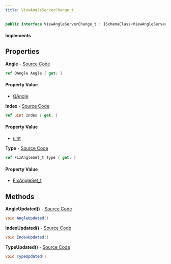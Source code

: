```yaml
---
title: ViewAngleServerChange_t
---
```


```csharp
public interface ViewAngleServerChange_t : ISchemaClass<ViewAngleServerChange_t>, ISchemaField, ISchemaClass, INativeHandle
```

#### Implements

## Properties

**Angle** - [Source Code](https://github.com/swiftly-solution/swiftlys2/blob/main/managed/src/SwiftlyS2.Generated/Schemas/Interfaces/ViewAngleServerChange_t.cs#L18)

```csharp
ref QAngle Angle { get; }
```

#### Property Value

- [QAngle](/docs/api/shared/natives/qangle)

**Index** - [Source Code](https://github.com/swiftly-solution/swiftlys2/blob/main/managed/src/SwiftlyS2.Generated/Schemas/Interfaces/ViewAngleServerChange_t.cs#L20)

```csharp
ref uint Index { get; }
```

#### Property Value

- [uint](https://learn.microsoft.com/dotnet/api/system.uint32)

**Type** - [Source Code](https://github.com/swiftly-solution/swiftlys2/blob/main/managed/src/SwiftlyS2.Generated/Schemas/Interfaces/ViewAngleServerChange_t.cs#L16)

```csharp
ref FixAngleSet_t Type { get; }
```

#### Property Value

- [FixAngleSet_t](/docs/api/shared/schemadefinitions/fixangleset_t)

## Methods

**AngleUpdated()** - [Source Code](https://github.com/swiftly-solution/swiftlys2/blob/main/managed/src/SwiftlyS2.Generated/Schemas/Interfaces/ViewAngleServerChange_t.cs#L23)

```csharp
void AngleUpdated()
```

**IndexUpdated()** - [Source Code](https://github.com/swiftly-solution/swiftlys2/blob/main/managed/src/SwiftlyS2.Generated/Schemas/Interfaces/ViewAngleServerChange_t.cs#L24)

```csharp
void IndexUpdated()
```

**TypeUpdated()** - [Source Code](https://github.com/swiftly-solution/swiftlys2/blob/main/managed/src/SwiftlyS2.Generated/Schemas/Interfaces/ViewAngleServerChange_t.cs#L22)

```csharp
void TypeUpdated()
```

